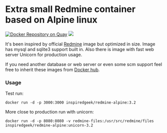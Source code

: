 Extra small Redmine container based on Alpine linux
=======================================

[![Docker Repository on Quay](https://quay.io/repository/inspired_geek/redmine-alpine/status "Docker Repository on Quay")](https://quay.io/repository/inspired_geek/redmine-alpine) [![](https://images.microbadger.com/badges/image/inspiredgeek/redmine-alpine.svg)](http://microbadger.com/images/inspiredgeek/redmine-alpine "Get your own image badge on microbadger.com")

It's been inspired by official [Redmine](https://hub.docker.com/_/redmine/) image but optimized in size.
Image has mysql and sqlite3 support built in.
Also there is image with fast web server Unicorn for production usage.

If you need another database or web server or even some scm support feel free to inherit these images from [Docker hub](https://hub.docker.com/r/inspiredgeek/redmine-alpine/).

### Usage

Test run:

    docker run -d -p 3000:3000 inspiredgeek/redmine-alpine:3.2

More close to production run with unicorn:

    docker run -d -p 8080:8080 -v redmine-files:/usr/src/redmine/files inspiredgeek/redmine-alpine:unicorn-3.2

